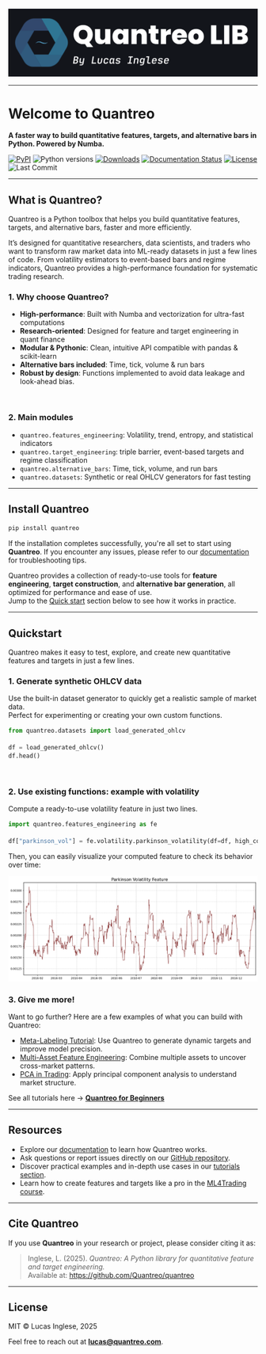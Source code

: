 ![Quantreo LIB logo](docs/docs/assets/figures/quantreo_logo.png)

---

# Welcome to Quantreo

**A faster way to build quantitative features, targets, and alternative bars in Python. Powered by Numba.**


[![PyPI](https://img.shields.io/pypi/v/quantreo.svg)](https://pypi.org/project/quantreo/)
![Python versions](https://img.shields.io/pypi/pyversions/quantreo.svg)
[![Downloads](https://static.pepy.tech/personalized-badge/quantreo?period=total&units=international_system&left_color=grey&right_color=blue&left_text=downloads)](https://pepy.tech/project/quantreo)
[![Documentation Status](https://img.shields.io/badge/docs-online-blue.svg)](https://docs.quantreo.com)
[![License](https://img.shields.io/github/license/Quantreo/quantreo.svg)](https://github.com/Quantreo/quantreo/blob/main/LICENSE.txt)
![Last Commit](https://img.shields.io/github/last-commit/Quantreo/quantreo)




---
## What is Quantreo?

Quantreo is a Python toolbox that helps you build quantitative features, targets, and alternative bars, faster and more efficiently.

It’s designed for quantitative researchers, data scientists, and traders who want to transform raw market data into ML-ready datasets in just a few lines of code.
From volatility estimators to event-based bars and regime indicators, Quantreo provides a high-performance foundation for systematic trading research.

### 1. Why choose Quantreo?

- **High-performance**: Built with Numba and vectorization for ultra-fast computations  
- **Research-oriented**: Designed for feature and target engineering in quant finance  
- **Modular & Pythonic**: Clean, intuitive API compatible with pandas & scikit-learn  
- **Alternative bars included**: Time, tick, volume & run bars  
- **Robust by design**: Functions implemented to avoid data leakage and look-ahead bias.

<br>

### 2. Main modules

- `quantreo.features_engineering`: Volatility, trend, entropy, and statistical indicators  
- `quantreo.target_engineering`: triple barrier, event-based targets and regime classification  
- `quantreo.alternative_bars`: Time, tick, volume, and run bars  
- `quantreo.datasets`: Synthetic or real OHLCV generators for fast testing

---
## Install Quantreo
```bash
pip install quantreo
```

If the installation completes successfully, you're all set to start using **Quantreo**. If you encounter any issues, please refer to our [documentation](https://docs.quantreo.com) for troubleshooting tips.


Quantreo provides a collection of ready-to-use tools for **feature engineering**, **target construction**, and **alternative bar generation**, all optimized for performance and ease of use.  
Jump to the [Quick start](#quickstart) section below to see how it works in practice.

---
##  Quickstart

Quantreo makes it easy to test, explore, and create new quantitative features and targets in just a few lines.

### 1. Generate synthetic OHLCV data

Use the built-in dataset generator to quickly get a realistic sample of market data.  
Perfect for experimenting or creating your own custom functions.

```python
from quantreo.datasets import load_generated_ohlcv

df = load_generated_ohlcv()
df.head()
```

<br>

### 2. Use existing functions: example with volatility
Compute a ready-to-use volatility feature in just two lines.

```python
import quantreo.features_engineering as fe

df["parkinson_vol"] = fe.volatility.parkinson_volatility(df=df, high_col="high", low_col="low", window_size=30)
```
Then, you can easily visualize your computed feature to check its behavior over time:

![Parkinson Volatility Feature example](docs/docs/assets/figures/quick_start_example.png)


### 3. Give me more!

Want to go further? Here are a few examples of what you can build with Quantreo:

- [Meta-Labeling Tutorial](https://docs.quantreo.com/tutorials/tutorial-meta-labeling/): Use Quantreo to generate dynamic targets and improve model precision.  
- [Multi-Asset Feature Engineering](https://docs.quantreo.com/tutorials/tutorial-multi-asset-feature-engineering-in-financial-ml/): Combine multiple assets to uncover cross-market patterns.  
- [PCA in Trading](https://docs.quantreo.com/tutorials/tutorial-pca-in-trading/): Apply principal component analysis to understand market structure.

See all tutorials here → [**Quantreo for Beginners**](https://docs.quantreo.com/tutorials/Quantreo-for-beginners/)

---

## Resources

- Explore our [documentation](https://docs.quantreo.com) to learn how Quantreo works.  
- Ask questions or report issues directly on our [GitHub repository](https://github.com/Quantreo/quantreo).  
- Discover practical examples and in-depth use cases in our [tutorials section](https://docs.quantreo.com/tutorials/Quantreo-for-beginners/).  
- Learn how to create features and targets like a pro in the [ML4Trading course](https://quantreo.com/ml4trading).  


---
## Cite Quantreo

If you use **Quantreo** in your research or project, please consider citing it as:

> Inglese, L. (2025). *Quantreo: A Python library for quantitative feature and target engineering.*  
> Available at: https://github.com/Quantreo/quantreo

---
## License
MIT © Lucas Inglese, 2025

Feel free to reach out at **lucas@quantreo.com**.